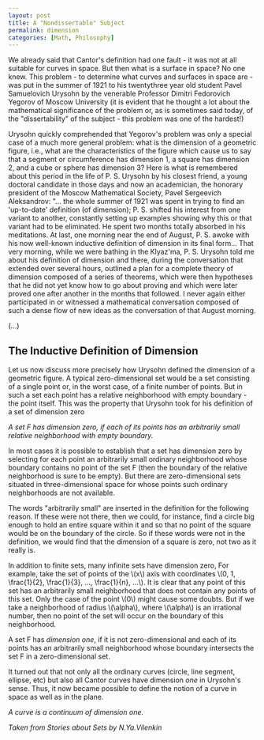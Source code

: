 ```yaml
---
layout: post
title: A "Nondissertable" Subject
permalink: dimension
categories: [Math, Philosophy]
---
```


We already said that Cantor's definition had one fault - it was not at
all suitable for curves in space. But then what is a surface in space?
No one knew. This problem - to determine what curves and surfaces in
space are - was put in the summer of 1921 to his twentythree year old
student Pavel Samuelovich Urysohn by the venerable Professor Dimitri
Fedorovich Yegorov of Moscow University (it is evident that he thought a
lot about the mathematical significance of the problem or, as is
sometimes said today, of the "dissertability" of the subject - this
problem was one of the hardest!)

Urysohn quickly comprehended that Yegorov's problem was only a special
case of a much more general problem: what is the dimension of a
geometric figure, i.e., what are the characteristics of the figure which
cause us to say that a segment or circumference has dimension 1, a
square has dimension 2, and a cube or sphere has dimension 3? Here is
what is remembered about this period in the life of P. S. Urysohn by his
closest friend, a young doctoral candidate in those days and now an
academician, the honorary president of the Moscow Mathematical Society,
Pavel Sergeevich Aleksandrov: "... the whole summer of 1921 was spent in
trying to find an 'up-to-date' definition (of dimension); P. S. shifted
his interest from one variant to another, constantly setting up examples
showing why this or that variant had to be eliminated. He spent two
months totally absorbed in his meditations. At last, one morning near
the end of August, P. S. awoke with his now well-known inductive
definition of dimension in its final form... That very morning, while we
were bathing in the Klyaz'ma, P. S. Urysohn told me about his definition
of dimension and there, during the conversation that extended over
several hours, outlined a plan for a complete theory of dimension
composed of a series of theorems, which were then hypotheses that he did
not yet know how to go about proving and which were later proved one
after another in the months that followed. I never again either
participated in or witnessed a mathematical conversation composed of
such a dense flow of new ideas as the conversation of that August
morning.

(...)

## The Inductive Definition of Dimension

Let us now discuss more precisely how Urysohn defined the dimension of a
geometric figure. A typical zero-dimensional set would be a set
consisting of a single point or, in the worst case, of a finite number
of points. But in such a set each point has a relative neighborhood with
empty boundary - the point itself. This was the property that Urysohn
took for his definition of a set of dimension zero

*A set F has dimension zero, if each of its points has an arbitrarily
small relative neighborhood with empty boundary.*

In most cases it is possible to establish that a set has dimension zero
by selecting for each point an arbitrarily small ordinary neighborhood
whose boundary contains no point of the set F (then the boundary of the
relative neighborhood is sure to be empty). But there are
zero-dimensional sets situated in three-dimensional space for whose
points such ordinary neighborhoods are not available.

The words "arbitrarily small" are inserted in the definition for the
following reason. If these were not there, then we could, for instance,
find a circle big enough to hold an entire square within it and so that
no point of the square would be on the boundary of the circle. So if
these words were not in the definition, we would find that the dimension
of a square is zero, not two as it really is.

In addition to finite sets, many infinite sets have dimension zero, For
example, take the set of points of the \\(x\\) axis with coordinates
\\(0, 1, \\frac{1}{2}, \\frac{1}{3}, ..., \\frac{1}{n}, ...\\). It is
clear that any point of this set has an arbitrarily small neighborhood
that does not contain any points of this set. Only the case of the point
\\(0\\) might cause some doubts. But if we take a neighborhood of radius
\\(\\alpha\\), where \\(\\alpha\\) is an irrational number, then no
point of the set will occur on the boundary of this neighborhood.

A set F has *dimension one*, if it is not zero-dimensional and each of
its points has an arbitrarily small neighborhood whose boundary
intersects the set F in a zero-dimensional set.

It turned out that not only all the ordinary curves (circle, line
segment, ellipse, etc) but also all Cantor curves have dimension *one*
in Urysohn's sense. Thus, it now became possible to define the notion of
a curve in space as well as in the plane.

*A curve is a continuum of dimension one.*

*Taken from Stories about Sets by N.Ya.Vilenkin*

